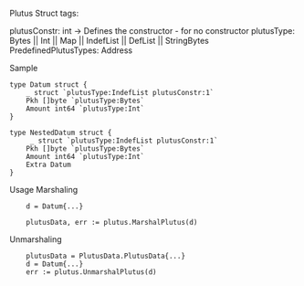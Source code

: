 Plutus Struct tags:

plutusConstr: int -> Defines the constructor - for no constructor
plutusType: Bytes || Int || Map || IndefList || DefList || StringBytes
PredefinedPlutusTypes: Address





Sample
```
type Datum struct {
    _ struct `plutusType:IndefList plutusConstr:1`
    Pkh []byte `plutusType:Bytes`
    Amount int64 `plutusType:Int`
}

type NestedDatum struct {
     _ struct `plutusType:IndefList plutusConstr:1`
    Pkh []byte `plutusType:Bytes`
    Amount int64 `plutusType:Int`
    Extra Datum
}

```



Usage
Marshaling
```
    d = Datum{...}

    plutusData, err := plutus.MarshalPlutus(d)
```
Unmarshaling
```
    plutusData = PlutusData.PlutusData{...}
    d = Datum{...}
    err := plutus.UnmarshalPlutus(d)

```
